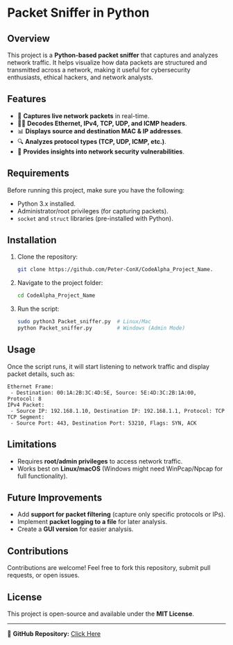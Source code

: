 # Packet Sniffer in Python

## Overview
This project is a **Python-based packet sniffer** that captures and analyzes network traffic. It helps visualize how data packets are structured and transmitted across a network, making it useful for cybersecurity enthusiasts, ethical hackers, and network analysts.

## Features
- 🛜 **Captures live network packets** in real-time.
- 🕵️‍♂️ **Decodes Ethernet, IPv4, TCP, UDP, and ICMP headers**.
- 📊 **Displays source and destination MAC & IP addresses**.
- 🔍 **Analyzes protocol types (TCP, UDP, ICMP, etc.)**.
- 🔎 **Provides insights into network security vulnerabilities**.

## Requirements
Before running this project, make sure you have the following:
- Python 3.x installed.
- Administrator/root privileges (for capturing packets).
- `socket` and `struct` libraries (pre-installed with Python).

## Installation
1. Clone the repository:
   ```sh
   git clone https://github.com/Peter-ConX/CodeAlpha_Project_Name.
   ```
2. Navigate to the project folder:
   ```sh
   cd CodeAlpha_Project_Name
   ```
3. Run the script:
   ```sh
   sudo python3 Packet_sniffer.py  # Linux/Mac
   python Packet_sniffer.py        # Windows (Admin Mode)
   ```

## Usage
Once the script runs, it will start listening to network traffic and display packet details, such as:
```
Ethernet Frame:
 - Destination: 00:1A:2B:3C:4D:5E, Source: 5E:4D:3C:2B:1A:00, Protocol: 8
IPv4 Packet:
 - Source IP: 192.168.1.10, Destination IP: 192.168.1.1, Protocol: TCP
TCP Segment:
 - Source Port: 443, Destination Port: 53210, Flags: SYN, ACK
```

## Limitations
- Requires **root/admin privileges** to access network traffic.
- Works best on **Linux/macOS** (Windows might need WinPcap/Npcap for full functionality).

## Future Improvements
- Add **support for packet filtering** (capture only specific protocols or IPs).
- Implement **packet logging to a file** for later analysis.
- Create a **GUI version** for easier analysis.

## Contributions
Contributions are welcome! Feel free to fork this repository, submit pull requests, or open issues.

## License
This project is open-source and available under the **MIT License**.

---
📌 **GitHub Repository:** [Click Here](https://github.com/Peter-ConX/CodeAlpha_Project_Name./blob/main/Packet_sniffer.py)

